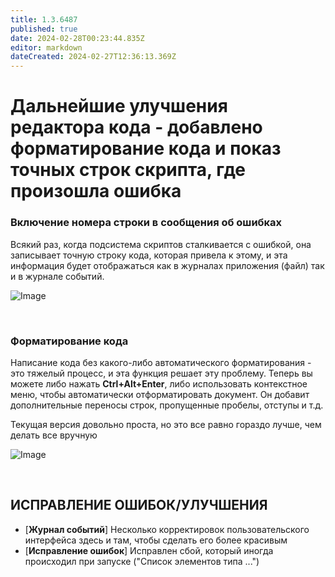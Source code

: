 ```yaml
---
title: 1.3.6487
published: true
date: 2024-02-28T00:23:44.835Z
editor: markdown
dateCreated: 2024-02-27T12:36:13.369Z
---
```

# Дальнейшие улучшения редактора кода - добавлено форматирование кода и показ точных строк скрипта, где произошла ошибка

### Включение номера строки в сообщения об ошибках

Всякий раз, когда подсистема скриптов сталкивается с ошибкой, она записывает точную строку кода, которая привела к этому, и эта информация будет отображаться как в журналах приложения (файл) так и в журнале событий.

![Image](https://i.imgur.com/45Ep4Ju.png)

&nbsp;

### Форматирование кода

Написание кода без какого-либо автоматического форматирования - это тяжелый процесс, и эта функция решает эту проблему. Теперь вы можете либо нажать **Ctrl+Alt+Enter**, либо использовать контекстное меню, чтобы автоматически отформатировать документ. Он добавит дополнительные переносы строк, пропущенные пробелы, отступы и т.д.

Текущая версия довольно проста, но это все равно гораздо лучше, чем делать все вручную

![Image](https://i.imgur.com/ChqRjgj.gif)

&nbsp;

## **ИСПРАВЛЕНИЕ ОШИБОК/УЛУЧШЕНИЯ**

- [**Журнал событий**] Несколько корректировок пользовательского интерфейса здесь и там, чтобы сделать его более красивым
- [**Исправление ошибок**] Исправлен сбой, который иногда происходил при запуске ("Список элементов типа ...")